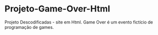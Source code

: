 # Projeto-Game-Over-Html
Projeto Descodificadas - site em Html. Game Over é um evento fictício de programação de games.
